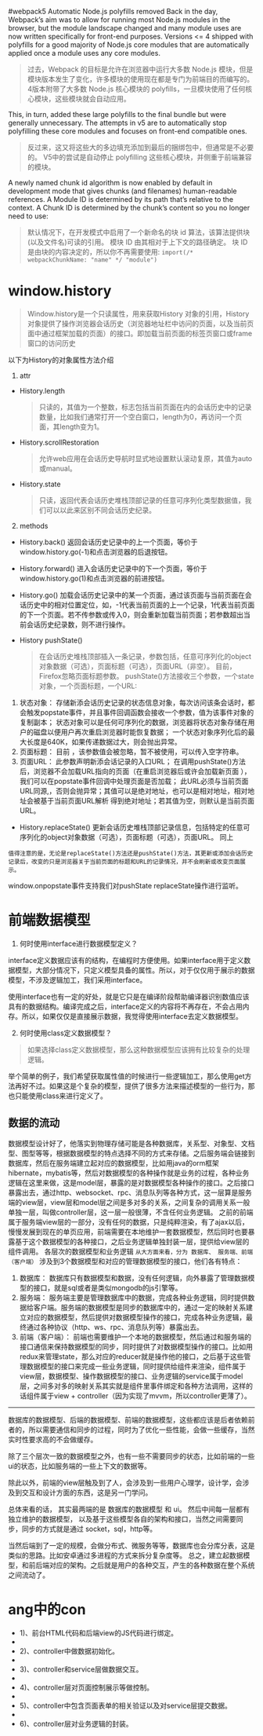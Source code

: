 #webpack5
Automatic Node.js polyfills removed
Back in the day, Webpack’s aim was to allow for running most Node.js modules in the browser, but the module landscape changed and many module uses are now written specifically for front-end purposes. Versions <= 4 shipped with polyfills for a good majority of Node.js core modules that are automatically applied once a module uses any core modules.

>过去，Webpack 的目标是允许在浏览器中运行大多数 Node.js 模块，但是模块版本发生了变化，许多模块的使用现在都是专门为前端目的而编写的。 4版本附带了大多数 Node.js 核心模块的 polyfills，一旦模块使用了任何核心模块，这些模块就会自动应用。

This, in turn, added these large polyfills to the final bundle but were generally unnecessary. The attempts in v5 are to automatically stop polyfilling these core modules and focuses on front-end compatible ones.

>反过来，这又将这些大的多边填充添加到最后的捆绑包中，但通常是不必要的。 V5中的尝试是自动停止 polyfilling 这些核心模块，并侧重于前端兼容的模块。

A newly named chunk id algorithm is now enabled by default in development mode that gives chunks (and filenames) human-readable references. A Module ID is determined by its path that’s relative to the context. A Chunk ID is determined by the chunk’s content so you no longer need to use:

>默认情况下，在开发模式中启用了一个新命名的块 id 算法，该算法提供块(以及文件名)可读的引用。 模块 ID 由其相对于上下文的路径确定。 块 ID 是由块的内容决定的，所以你不再需要使用:
`import(/* webpackChunkName: "name" */ "module")`

# window.history
>Window.history是一个只读属性，用来获取History 对象的引用，History 对象提供了操作浏览器会话历史（浏览器地址栏中访问的页面，以及当前页面中通过框架加载的页面）的接口。即加载当前页面的标签页窗口或frame窗口的访问历史

以下为History的对象属性方法介绍

1. attr
- History.length
  >只读的，其值为一个整数，标志包括当前页面在内的会话历史中的记录数量，比如我们通常打开一个空白窗口，length为0，再访问一个页面，其length变为1。

- History.scrollRestoration
  >允许web应用在会话历史导航时显式地设置默认滚动复原，其值为auto或manual。

- History.state
  >只读，返回代表会话历史堆栈顶部记录的任意可序列化类型数据值，我们可以以此来区别不同会话历史纪录。
2. methods

- History.back()
  返回会话历史记录中的上一个页面，等价于window.history.go(-1)和点击浏览器的后退按钮。

- History.forward()
  进入会话历史记录中的下一个页面，等价于window.history.go(1)和点击浏览器的前进按钮。

- History.go()
  加载会话历史记录中的某一个页面，通过该页面与当前页面在会话历史中的相对位置定位，如，-1代表当前页面的上一个记录，1代表当前页面的下一个页面。若不传参数或传入0，则会重新加载当前页面；若参数超出当前会话历史纪录数，则不进行操作。

- History pushState()
   >在会话历史堆栈顶部插入一条记录，参数包括，任意可序列化的object对象数据（可选），页面标题（可选），页面URL（非空）。
  目前，Firefox忽略页面标题参数。
  pushState()方法接收三个参数，一个state对象，一个页面标题，一个URL:
1. 状态对象：
存储新添会话历史记录的状态信息对象，每次访问该条会话时，都会触发popstate事件，并且事件回调函数会接收一个参数，值为该事件对象的复制副本；
状态对象可以是任何可序列化的数据，浏览器将状态对象存储在用户的磁盘以便用户再次重启浏览器时能恢复数据；
一个状态对象序列化后的最大长度是640K，如果传递数据过大，则会抛出异常。
2. 页面标题：
目前 ，该参数值会被忽略，暂不被使用，可以传入空字符串。
3. 页面URL：
此参数声明新添会话记录的入口URL；
在调用pushState()方法后，浏览器不会加载URL指向的页面（在重启浏览器后或许会加载新页面 ），我们可以在popstate事件回调中处理页面是否加载；
此URL必须与当前页面URL同源,，否则会抛异常；其值可以是绝对地址，也可以是相对地址，相对地址会被基于当前页面URL解析 得到绝对地址；若其值为空，则默认是当前页面URL。

- History.replaceState()
   更新会话历史堆栈顶部记录信息，包括特定的任意可序列化的object对象数据（可选），页面标题（可选），页面URL。 同上


`值得注意的是，无论是replaceState()方法还是pushState()方法，其更新或添加会话历史记录后，改变的只是浏览器关于当前页面的标题和URL的记录情况，并不会刷新或改变页面展示。`

window.onpopstate事件支持我们对pushState replaceState操作进行监听。


# 前端数据模型
1. 何时使用interface进行数据模型定义？

interface定义数据应该有的结构，在编程时方便使用。如果interface用于定义数据模型，大部分情况下，只定义模型具备的属性。所以，对于仅仅用于展示的数据模型，不涉及逻辑加工，我们采用interface。

使用interface也有一定的好处，就是它只是在编译阶段帮助编译器识别数值应该具有的数据结构。编译完成之后，interface定义的内容将不再存在，不会占用内存。所以，如果仅仅是直接展示数据，我觉得使用interface去定义数据模型。

2. 何时使用class定义数据模型？

>如果选择class定义数据模型，那么这种数据模型应该拥有比较复杂的处理逻辑。

举个简单的例子，我们希望获取属性值的时候进行一些逻辑加工，那么使用get方法再好不过。如果这是个复杂的模型，提供了很多方法来描述模型的一些行为，那也只能使用class来进行定义了。

## 数据的流动
数据模型设计好了，他落实到物理存储可能是各种数据库，关系型、对象型、文档型、图型等等，根据数据模型的特点选择不同的方式来存储。之后服务端会链接到数据库，然后在服务端建立起对应的数据模型，比如用java的orm框架hibernate，mybatis等，然后对数据模型的各种操作就是业务的过程，各种业务逻辑在这里来做，这是model层，暴露的是对数据模型各种操作的接口。之后接口暴露出去，通过http、websocket、rpc、消息队列等各种方式，这一层算是服务端的view层，view层和model层之间是多对多的关系，之间复杂的调用关系一般单独一层，叫做controller层，这一层一般很薄，不含任何业务逻辑。
之前的前端属于服务端view层的一部分，没有任何的数据，只是纯粹渲染，有了ajax以后，慢慢发展到现在的单页应用，前端需要在本地维护一套数据模型，然后同时也要暴露基于这个数据模型的各种接口，之后业务逻辑单独封装一层，提供给view层的组件调用。
各层次的数据模型和业务逻辑
`从大方面来看，分为 数据库、 服务端、前端（客户端）`
涉及到3个数据模型和对应的管理数据模型的接口，他们各有特点：
1. 数据库：
数据库只有数据模型和数据，没有任何逻辑，向外暴露了管理数据模型的接口，就是sql或者是类似mongodb的js引擎等。
2. 服务端：
服务端主要是管理数据库中的数据，完成各种业务逻辑，同时提供数据给客户端。服务端的数据模型是同步的数据库中的，通过一定的映射关系建立对应的数据模型，然后提供对数据模型操作的接口，完成各种业务逻辑，最终通过各种协议（http、ws、rpc、消息队列等）暴露出去。
3. 前端（客户端）：
前端也需要维护一个本地的数据模型，然后通过和服务端的接口通信来保持数据模型的同步，同时提供了对数据模型操作的接口。比如用redux来管理state，那么对应的reducer就是操作他的接口，之后基于这些管理数据模型的接口来完成一些业务逻辑，同时提供给组件来渲染，组件属于view层，数据模型、操作数据模型的接口、业务逻辑的service属于model层，之间多对多的映射关系其实就是组件里事件绑定和各种方法调用，这样的话组件属于view + controller（因为实现了mvvm，所以controller更薄了）。

<hr>

数据库的数据模型、后端的数据模型、前端的数据模型，这些都应该是后者依赖前者的，所以需要通信和同步的过程，同时为了优化一些性能，会做一些缓存，当然实时性要求高的不会做缓存。

除了三个层次一致的数据模型之外，也有一些不需要同步的状态，比如前端的一些ui的状态，比如服务端的一些上下文的数据等。


除此以外，前端的view层触及到了人，会涉及到一些用户心理学，设计学，会涉及到交互和设计方面的东西，这是另一门学问。


总体来看的话， 其实最两端的是 数据库的数据模型 和 ui。
然后中间每一层都有独立维护的数据模型， 以及基于这些模型各自的架构和接口，当然之间需要同步，同步的方式就是通过 socket，sql，http等。


当然后端到了一定的规模，会做分布式、微服务等等，数据库也会分库分表，这是类似的思路。比如安卓通过多进程的方式来拆分复杂度等。
总之，建立起数据模型，和前后端对应的架构。之后就是用户的各种交互，产生的各种数据在整个系统之间流动了。


# ang中的con
 - 1)、前台HTML代码和后端view的JS代码进行绑定。
 - 
 - 2)、controller中做数据初始化。
 - 
 - 3)、controller和service层做数据交互。
 - 
 - 4)、controller层对页面控制展示等做控制。
 - 
 - 5)、controller中包含页面表单的相关验证以及对service层提交数据。
 - 
 - 6)、controller层对业务逻辑的封装。